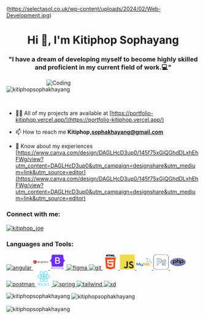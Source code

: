 (https://selectasol.co.uk/wp-content/uploads/2024/02/Web-Development.jpg)
<h1 align="center">Hi 👋, I'm Kitiphop Sophayang</h1>
<h3 align="center">"I have a dream of developing myself to become highly skilled and proficient in my current field of work.💻"</h3>
<img align="right" alt="Coding" width="400" src="https://miro.medium.com/v2/resize:fit:1192/1*jXusXvCfxECPU_Jh9S_E3w.jpeg">

<p align="left"> <img src="https://komarev.com/ghpvc/?username=kitiphopsophakhayang&label=Profile%20views&color=0e75b6&style=flat" alt="kitiphopsophakhayang" /> </p>

<p align="left"> <a href="https://twitter.com/" target="blank"><img src="https://img.shields.io/twitter/follow/?logo=twitter&style=for-the-badge" alt="" /></a> </p>

- 👨‍💻 All of my projects are available at [https://portfolio-kitiphop.vercel.app/](https://portfolio-kitiphop.vercel.app/)

- 📫 How to reach me **Kitiphop,sophakhayang@gmail.com**

- 📄 Know about my experiences [https://www.canva.com/design/DAGLHcD3up0/145f75xGiQGhdDLxhEhFWg/view?utm_content=DAGLHcD3up0&utm_campaign=designshare&utm_medium=link&utm_source=editor](https://www.canva.com/design/DAGLHcD3up0/145f75xGiQGhdDLxhEhFWg/view?utm_content=DAGLHcD3up0&utm_campaign=designshare&utm_medium=link&utm_source=editor)

<h3 align="left">Connect with me:</h3>
<p align="left">
<a href="https://instagram.com/kitiphop_joe" target="blank"><img align="center" src="https://raw.githubusercontent.com/rahuldkjain/github-profile-readme-generator/master/src/images/icons/Social/instagram.svg" alt="kitiphop_joe" height="30" width="40" /></a>
</p>

<h3 align="left">Languages and Tools:</h3>
<p align="left"> <a href="https://angular.io" target="_blank" rel="noreferrer"> <img src="https://angular.io/assets/images/logos/angular/angular.svg" alt="angular" width="40" height="40"/> </a> <a href="https://angular.io" target="_blank" rel="noreferrer"> <img src="https://raw.githubusercontent.com/devicons/devicon/master/icons/angularjs/angularjs-original-wordmark.svg" alt="angularjs" width="40" height="40"/> </a> <a href="https://getbootstrap.com" target="_blank" rel="noreferrer"> <img src="https://raw.githubusercontent.com/devicons/devicon/master/icons/bootstrap/bootstrap-plain-wordmark.svg" alt="bootstrap" width="40" height="40"/> </a> <a href="https://www.figma.com/" target="_blank" rel="noreferrer"> <img src="https://www.vectorlogo.zone/logos/figma/figma-icon.svg" alt="figma" width="40" height="40"/> </a> <a href="https://git-scm.com/" target="_blank" rel="noreferrer"> <img src="https://www.vectorlogo.zone/logos/git-scm/git-scm-icon.svg" alt="git" width="40" height="40"/> </a> <a href="https://www.w3.org/html/" target="_blank" rel="noreferrer"> <img src="https://raw.githubusercontent.com/devicons/devicon/master/icons/html5/html5-original-wordmark.svg" alt="html5" width="40" height="40"/> </a> <a href="https://developer.mozilla.org/en-US/docs/Web/JavaScript" target="_blank" rel="noreferrer"> <img src="https://raw.githubusercontent.com/devicons/devicon/master/icons/javascript/javascript-original.svg" alt="javascript" width="40" height="40"/> </a> <a href="https://www.mysql.com/" target="_blank" rel="noreferrer"> <img src="https://raw.githubusercontent.com/devicons/devicon/master/icons/mysql/mysql-original-wordmark.svg" alt="mysql" width="40" height="40"/> </a> <a href="https://www.photoshop.com/en" target="_blank" rel="noreferrer"> <img src="https://raw.githubusercontent.com/devicons/devicon/master/icons/photoshop/photoshop-line.svg" alt="photoshop" width="40" height="40"/> </a> <a href="https://www.php.net" target="_blank" rel="noreferrer"> <img src="https://raw.githubusercontent.com/devicons/devicon/master/icons/php/php-original.svg" alt="php" width="40" height="40"/> </a> <a href="https://postman.com" target="_blank" rel="noreferrer"> <img src="https://www.vectorlogo.zone/logos/getpostman/getpostman-icon.svg" alt="postman" width="40" height="40"/> </a> <a href="https://reactjs.org/" target="_blank" rel="noreferrer"> <img src="https://raw.githubusercontent.com/devicons/devicon/master/icons/react/react-original-wordmark.svg" alt="react" width="40" height="40"/> </a> <a href="https://spring.io/" target="_blank" rel="noreferrer"> <img src="https://www.vectorlogo.zone/logos/springio/springio-icon.svg" alt="spring" width="40" height="40"/> </a> <a href="https://tailwindcss.com/" target="_blank" rel="noreferrer"> <img src="https://www.vectorlogo.zone/logos/tailwindcss/tailwindcss-icon.svg" alt="tailwind" width="40" height="40"/> </a> <a href="https://www.adobe.com/products/xd.html" target="_blank" rel="noreferrer"> <img src="https://cdn.worldvectorlogo.com/logos/adobe-xd.svg" alt="xd" width="40" height="40"/> </a> </p>

<p><img align="left" src="https://github-readme-stats.vercel.app/api/top-langs?username=kitiphopsophakhayang&show_icons=true&locale=en&layout=compact" alt="kitiphopsophakhayang" /></p>

<p>&nbsp;<img align="center" src="https://github-readme-stats.vercel.app/api?username=kitiphopsophakhayang&show_icons=true&locale=en" alt="kitiphopsophakhayang" /></p>

<p><img align="center" src="https://github-readme-streak-stats.herokuapp.com/?user=kitiphopsophakhayang&" alt="kitiphopsophakhayang" /></p>
